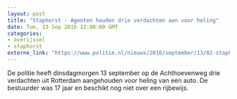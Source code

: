 ```yaml
---
layout: post
title: "Staphorst - Agenten houden drie verdachten aan voor heling"
date: Tue, 13 Sep 2016 12:08:00 GMT
categories: 
- overijssel 
- staphorst 
externe_link: "https://www.politie.nl/nieuws/2016/september/13/02-staphorst-agenten-houden-drie-verdachten-aan-voor-heling.html"
---
```


De politie heeft dinsdagmorgen 13 september op de Achthoevenweg drie verdachten uit Rotterdam aangehouden voor heling van een auto. De bestuurder was 17 jaar en beschikt nog niet over een rijbewijs.
